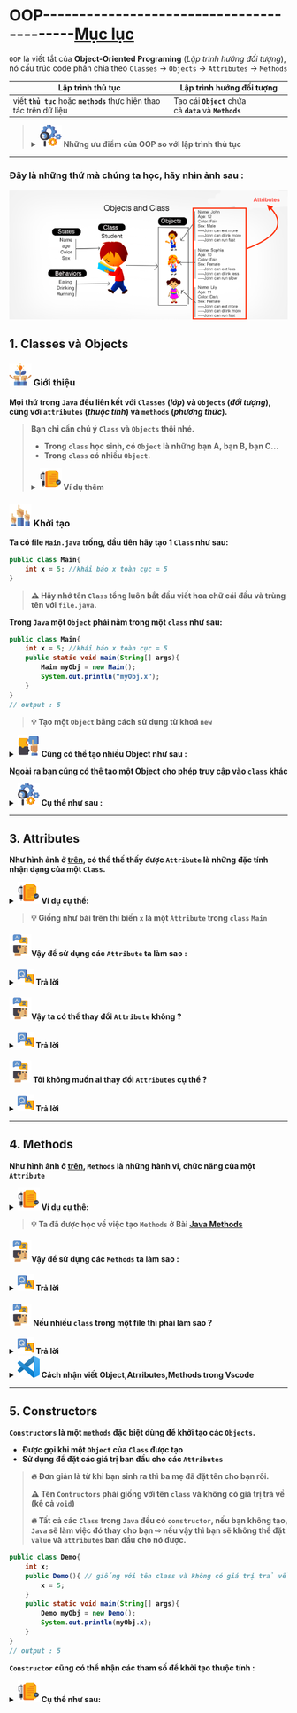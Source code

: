 # OOP------------------------------------------[Mục lục](https://github.com/Zenfection/Java)

`OOP` là viết tắt của **Object-Oriented Programing** (*Lập trình hướng đối tượng*), nó cấu trúc code phân chia theo `Classes` → `Objects` → `Attributes` → `Methods`

| Lập trình thủ tục                                                     | Lập trình hướng đối tượng                                |
| --------------------------------------------------------------------- | -------------------------------------------------------- |
| viết **`thủ tục`** hoặc **`methods`** thực hiện thao tác trên dữ liệu | Tạo cái **`Object`** chứa cả **`data`** và **`Methods`** |

> <details>
> <summary><b><img src="https://raw.githubusercontent.com/Zenfection/Image/master/2021/02/02-11-05-59-Know%20How.png"> Những ưu điểm của OOP so với lập trình thủ tục<b></summary>
> 
> <br>
> 
> - Nhanh hơn và dễ hơn
> 
> - Cấu trúc rõ ràng dễ hiểu, dễ bảo trì, sửa lỗi
> 
> - Có thể tái sử dụng giúp thời gian phát triển code ngắn hơn
> 
> </details>

---

### Đây là những thứ mà chúng ta học, hãy nhìn ảnh sau :

![object-class-diagrame-1.png](https://raw.githubusercontent.com/Zenfection/Image/master/2021/02/02-11-18-02-object-class-diagrame-1.png)

## 1. Classes và Objects

### ![Knowledge Growth.png](https://raw.githubusercontent.com/Zenfection/Image/master/2021/02/02-11-19-23-Knowledge%20Growth.png) Giới thiệu

Mọi thứ trong `Java` đều liên kết với `Classes` (*lớp*)  và `Objects` (*đối tượng*), cùng với `attributes` (*thuộc tính*) và `methods` (*phương thức*).

> Bạn chỉ cần chú ý `Class` và `Objects` thôi nhé.
> 
> - Trong `class` học sinh, có `Object` là những bạn A, bạn B, bạn C...
> - Trong `class` có nhiều `Object`.
> 
> <details>
> <summary><b><img src="https://raw.githubusercontent.com/Zenfection/Image/master/2021/02/02-11-21-10-Assignment.png"> Ví dụ thêm</b></summary>
> 
> <br>
> 
> - `Class` là Trái cây  ⇨ `Objects` là nho,cam,quýt,táo...
> 
> - `Class` là Động vật ⇨ `Objects` là chó,mèo,heo,gà...

### ![Group Class.png](https://raw.githubusercontent.com/Zenfection/Image/master/2021/02/02-11-49-09-Group%20Class.png) Khởi tạo

Ta có file `Main.java` trống, đầu tiên hãy tạo 1 `Class` như sau: 

```java
public class Main{
    int x = 5; //khái báo x toàn cục = 5
}
```

> ⚠️ Hãy nhớ tên `Class` tổng luôn bắt đầu viết hoa chữ cái đầu và trùng tên với `file.java`.

Trong `Java` một `Object` phải nằm trong  một `class` như sau:

```java
public class Main{
    int x = 5; //khái báo x toàn cục = 5
    public static void main(String[] args){
        Main myObj = new Main();
        System.out.println("myObj.x");
    }
}
// output : 5
```

> 💡 Tạo một `Object` bằng cách sử dụng từ khoá `new`

<details>
<summary><b><img src="https://raw.githubusercontent.com/Zenfection/Image/master/2021/02/02-13-30-01-Creative%20Solution.png"> Cũng có thể tạo nhiều Object như sau :</b></summary>

<br>

```java
public class Demo {
    String name = "Kiệt đẹp trai";
    public static void main(String[] args) {
        Demo myObj1 = new Demo(); //Object 1
        Demo myObj2 = new Demo(); //Object 2
        System.out.println(myObj1.name);
        System.out.println(myObj2.name);
    }
}
```

> 💡 Tên class có thể thay đổi dựa vào tên file của bạn

</details>

Ngoài ra bạn cũng có thể tạo một Object cho phép truy cập vào `class` khác

<details>
<summary><b><img src="https://raw.githubusercontent.com/Zenfection/Image/master/2021/02/02-11-05-59-Know%20How.png"> Cụ thể như sau :</b></summary>

<br>

Cho một file `Main.java` và `Second.java`

```java
public class Demo {
    int x = 5;
}
```

```java
class Second {
    public static void main(String[] args) {
        Main myObj = new Main(); //class Main nằm trong file Main.java
        System.out.println(myObj.x);
    }
}
// Output : 5
```

> ⚠️  2 file phải nằm chung trong một thư mục.

</details>

---

## 3. Attributes

Như hình ảnh ở [trên](https://github.com/Zenfection/Java/blob/master/Java%20OOP/1.OOP.md#đây-là-những-thứ-mà-chúng-ta-học-hãy-nhìn-ảnh-sau-), có thể thế thấy được `Attribute` là những đặc tính nhận dạng của một `Class`. 

<details>
<summary><b><img src="https://raw.githubusercontent.com/Zenfection/Image/master/2021/02/02-11-21-10-Assignment.png"> Ví dụ cụ thể:</b></summary>

<br>

- `Object` là học sinh ⇨ `Atrributes` là tuổi,tên,giới tính...

- `Object` là trái cây ⇨ `Attributes` là màu sắc,lá,hạt...

- `Object` là động vật ⇨ `Attributes` là màu lông,đuôi,tay,chân...

</details>

> 💡 Giống như bài trên thì biến `x` là một `Attribute` trong `class` `Main`

#### ![Language Learning.png](https://raw.githubusercontent.com/Zenfection/Image/master/2021/02/02-14-14-12-Language%20Learning.png)Vậy để sử dụng các `Attribute` ta làm sao :

<details>
<summary><b><img src="https://raw.githubusercontent.com/Zenfection/Image/master/2021/02/01-13-25-05-Questions%20And%20Answers.png"> Trả lời</summary>

<br>

Sử dụng dấu `.` trước `Object` để truy cập tới các `Attributes` của nó : 

- Ví dụ trừu tượng : `Độngvật.màulông`, `Tráicây.màu`, `HọcSinh.tuổi`...

- Ví dụ cụ thể : `Array.length`....

- Ví dụ thực tế : Tạo file `Demo.java` như sau 

```java
public class Demo {
    final int age = 3;
    String name = "Lucky";
    String color = "red";
    public static void main(String[] args) {
        Demo myObj = new Demo();
        System.out.println("age = " + myObj.age);
        System.out.println("name : " + myObj.name);
        System.out.println("color : " + myObj.color);
    }
}
/* age = 3
   name = Lucky
   color = red
*/
```

</details>

#### ![Language Learning.png](https://raw.githubusercontent.com/Zenfection/Image/master/2021/02/02-14-14-12-Language%20Learning.png)Vậy ta có thể thay đổi `Attribute` không ?

<details>
<summary><b><img src="https://raw.githubusercontent.com/Zenfection/Image/master/2021/02/01-13-25-05-Questions%20And%20Answers.png"> Trả lời</summary>

<br>

Dĩ nhiên là được, hôm nay người ấy yêu bạn không chắc ngày mai cũng thế, vậy nên bạn có thể thay đổi `Attributes` bằng phép gán.

Tạo một file `Cat.java` như sau:

```java
public class Cat {
    String color = "cam";
    int age = 3;
    public static void main(String[] args) {
        Cat conMeo = new Cat();
        System.out.println("Con mèo màu " + conMeo.color + " " + conMeo.age + " tuổi");
        conMeo.color = "vàng";
        conMeo.age = 4;
        System.out.println("Con mèo màu " + conMeo.color + " " + conMeo.age + " tuổi");
    }
} 
/* Con mèo màu cam 3 tuổi
   Con mèo màu vàng 4 tuổi  */
```

Vào khi ta Debug sẽ thấy được như sau : 

![Ảnh chụp Màn hình 2021-02-02 lúc 14.25.25.png](https://raw.githubusercontent.com/Zenfection/Image/master/2021/02/02-14-25-31-A%CC%89nh%20chu%CC%A3p%20Ma%CC%80n%20hi%CC%80nh%202021-02-02%20lu%CC%81c%2014.25.25.png)

> 💡 Thuộc tính của con mèo đã bị đổi sáng `4 tuổi` và `màu vàng`

</details>

#### ![Language Learning.png](https://raw.githubusercontent.com/Zenfection/Image/master/2021/02/02-14-14-12-Language%20Learning.png) Tôi không muốn ai thay đổi `Attributes` cụ thể ?

<details>
<summary><b><img src="https://raw.githubusercontent.com/Zenfection/Image/master/2021/02/01-13-25-05-Questions%20And%20Answers.png"> Trả lời</summary>

<br>

Dĩ nhiên là được rồi, và mình đã nói chung những bài trước, chỉ cần bạn khai báo thêm từ khoá `final`, các biến sẽ không thể thay đổi được.

![Ảnh chụp Màn hình 2021-02-02 lúc 14.33.22.png](https://raw.githubusercontent.com/Zenfection/Image/master/2021/02/02-14-33-28-A%CC%89nh%20chu%CC%A3p%20Ma%CC%80n%20hi%CC%80nh%202021-02-02%20lu%CC%81c%2014.33.22.png)

> 💡 Sẽ gặp lỗi ngay nếu bạn cố thay đổi nó.

</details>

---

## 4. Methods

Như hình ảnh ở [trên](https://github.com/Zenfection/Java/blob/master/Java%20OOP/1.OOP.md#%C4%91%C3%A2y-l%C3%A0-nh%E1%BB%AFng-th%E1%BB%A9-m%C3%A0-ch%C3%BAng-ta-h%E1%BB%8Dc-h%C3%A3y-nh%C3%ACn-%E1%BA%A3nh-sau-), `Methods` là những hành vi, chức năng của một `Attribute`

<details>
<summary><b><img src="https://raw.githubusercontent.com/Zenfection/Image/master/2021/02/02-11-21-10-Assignment.png"> Ví dụ cụ thể:</b></summary>

<br>

- `Object` : con người ⇨ `Atrributes` : tay... ⇨  `Methods` : nắm,bóp,sờ,đấm...

- `Object` : động vật ⇨ `Attributes` : tay,chân... ⇨ `Methods` : đi,chạy...

</details>

> 💡 Ta đã được học về việc tạo `Methods` ở Bài [Java Methods](https://github.com/Zenfection/Java/blob/master/Java%20Basic/12.Methods.md)

#### ![Language Learningpng](https://raw.githubusercontent.com/Zenfection/Image/master/2021/02/02-14-14-12-Language%20Learning.png)Vậy để sử dụng các `Methods` ta làm sao :

<details>
<summary><b><img src="https://raw.githubusercontent.com/Zenfection/Image/master/2021/02/01-13-25-05-Questions%20And%20Answers.png"> Trả lời</summary>

<br>

Cũng giống như `Attributes`, bạn sử dụng dấu `.` trước `Object` để gọi `Methods` của nó.

> ⚠️ `Methods` là hàm nên sẽ có dấu `()`

- Ví dụ trừu tượng : `Độngvật.chạy()`, `HọcSinh.đi()`,`HọcSinh.yêu()`...

- Ví dụ cụ thể: `Math.pow(x,y)`, `String.toString()`...

- Ví dụ thực tế: Tạo một file `Cat.java` như sau:

```java
public class Cat {
    public void run(){
        System.out.println("Con mèo đã chạy");
    }
    public void eat(){
        System.out.println("Con mèo đang ăn");
    }
    public static void main(String[] args) {
        Cat conMeo = new Demo(); // tạo Object conMeo
        conMeo.run(); //gọi method run
        conMeo.eat(); //gọi methos eat
    }
}
/* Con mèo đã chạy
   Con mèo đang ăn */
```

</details>

#### ![Language Learningpng](https://raw.githubusercontent.com/Zenfection/Image/master/2021/02/02-14-14-12-Language%20Learning.png) Nếu nhiều `class` trong một file thì phải làm sao ?

<details>
<summary><b><img src="https://raw.githubusercontent.com/Zenfection/Image/master/2021/02/01-13-25-05-Questions%20And%20Answers.png"> Trả lời</summary>

<br>

Nếu có nhiều `class` thì chúng ta nên tách nhỏ nó ra thành từng `class` nhỏ rồi dùng Object gọi chúng lại với nhau

> ⚠️ Tên `class` phải trùng với tên `file.java`

Cho file `Main.Java` và `Second.java` lần lượt như sau: 

```java
public class Main{
    public void run(){
        System.out.println("Con mèo đã chạy");
        }
    public void name(String name){
        System.out.println("Con mèo tên " + name);
    }
}
```

```java
public class Second{
    public static void main(String[] args){
        Main myCat = new Main();
        myCat.run();
        myCat.name("Méo Meo");
    }
}
/* Con mèo đã chạy
   Con mèo tên Méo Meo*/
```

</details>

<details>
<summary><b><img src="https://raw.githubusercontent.com/Zenfection/Image/master/2020/12/09-09-40-03-1200px-Visual_Studio_Code_1.35_icon.svg.png" width="40px"> Cách nhận viết Object,Atrributes,Methods trong Vscode</b></summary>

<br>

Bạn có thể nhận biết bằng hình ảnh và ký hiệu sau đây : 

<img title="" src="https://raw.githubusercontent.com/Zenfection/Image/master/2021/02/03-22-42-59-A%CC%89nh%20chu%CC%A3p%20Ma%CC%80n%20hi%CC%80nh%202021-02-02%20lu%CC%81c%2015.23.22.png" alt="Ảnh chụp Màn hình 2021-02-02 lúc 15.23.22.png" width="550">

<img src="https://raw.githubusercontent.com/Zenfection/Image/master/2021/02/03-22-48-31-A%CC%89nh%20chu%CC%A3p%20Ma%CC%80n%20hi%CC%80nh%202021-02-03%20lu%CC%81c%2022.46.58.png" title="" alt="Ảnh chụp Màn hình 2021-02-03 lúc 22.46.58.png" width="500">

</details>

---

## 5. Constructors

`Constructors` là một `methods` đặc biệt dùng để **khởi tạo** các `Objects`. 

- Được gọi khi một `Object` của `Class` được tạo 
- Sử dụng để đặt các giá trị ban đầu cho các `Attributes`

> 🔥 Đơn giản là từ khi bạn sinh ra thì ba mẹ đã đặt tên cho bạn rồi. 
> 
> ⚠️ Tên `Contructors` phải giống với tên `class` và không có giá trị trả về (kể cả `void`)
> 
> 🔥 Tất cả các `Class` trong `Java` đều có `constructor`, nếu bạn không tạo, `Java` sẽ làm việc đó thay cho bạn ⇨ nếu vậy thì bạn sẽ không thể đặt `value` và `attributes` ban đầu cho nó được.

```java
public class Demo{
    int x;
    public Demo(){ // giống với tên class và không có giá trị trả về
        x = 5;
    }
    public static void main(String[] args){
        Demo myObj = new Demo();
        System.out.println(myObj.x);
    }
}
// output : 5
```

`Constructor` cũng có thể nhận các tham số để khởi tạo thuộc tính :

<details>
<summary><b><img src="https://raw.githubusercontent.com/Zenfection/Image/master/2021/02/02-11-21-10-Assignment.png"> Cụ thể như sau:</b></summary>

<br>

Tạo một file `Demo.java` như sau : 

```java
public class Demo {
    int ageCat;
    String nameCat;

    public Demo(int age, String name){
        ageCat = age;
        nameCat = name;
    }
    public static void main(String[] args) {
        Demo myCat = new Demo(3,"Méo Meo");
        System.out.println("mèo tên " + myCat.nameCat);
        System.out.println("mèo tôi " + myCat.ageCat + " tuổi");
        
    }
}
/* mèo tên Méo Meo
   mèo tôi 3 tuổi */
```

</details>